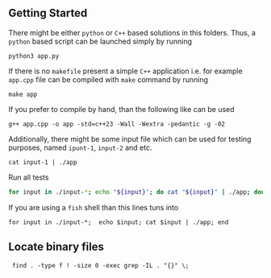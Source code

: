 ## Getting Started

There might be either `python` or `C++` based solutions in this folders.
Thus, a `python` based script can be launched simply by running

```shell
python3 app.py
```

If there is no `makefile` present a simple `C++` application i.e. for example `app.cpp` file can be compiled with `make` command by running

```make
make app
```

If you prefer to compile by hand, than the following like can be used

```shell
g++ app.cpp -o app -std=c++23 -Wall -Wextra -pedantic -g -02
```

Additionally, there might be some input file which can be used for testing purposes, named `ipunt-1`, `input-2` and etc.

```shell
cat input-1 | ./app
```

Run all tests

```bash
for input in ./input-*; echo "${input}"; do cat "${input}" | ./app; done
```

If you are using a `fish` shell than this lines tuns into

```fish
for input in ./input-*;  echo $input; cat $input | ./app; end
```

## Locate binary files

```shell
 find . -type f ! -size 0 -exec grep -IL . "{}" \;
```
